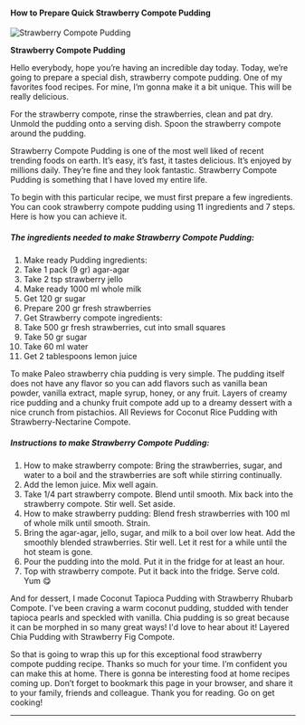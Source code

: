             

#### How to Prepare Quick Strawberry Compote Pudding

![Strawberry Compote Pudding](https://img-global.cpcdn.com/recipes/4f109c493b8ae4f0/751x532cq70/strawberry-compote-pudding-recipe-main-photo.jpg)

**Strawberry Compote Pudding**

Hello everybody, hope you’re having an incredible day today. Today, we’re going to prepare a special dish, strawberry compote pudding. One of my favorites food recipes. For mine, I’m gonna make it a bit unique. This will be really delicious.

For the strawberry compote, rinse the strawberries, clean and pat dry. Unmold the pudding onto a serving dish. Spoon the strawberry compote around the pudding.

Strawberry Compote Pudding is one of the most well liked of recent trending foods on earth. It’s easy, it’s fast, it tastes delicious. It’s enjoyed by millions daily. They’re fine and they look fantastic. Strawberry Compote Pudding is something that I have loved my entire life.

To begin with this particular recipe, we must first prepare a few ingredients. You can cook strawberry compote pudding using 11 ingredients and 7 steps. Here is how you can achieve it.

##### The ingredients needed to make Strawberry Compote Pudding:

1.  Make ready Pudding ingredients:
2.  Take 1 pack (9 gr) agar-agar
3.  Take 2 tsp strawberry jello
4.  Make ready 1000 ml whole milk
5.  Get 120 gr sugar
6.  Prepare 200 gr fresh strawberries
7.  Get Strawberry compote ingredients:
8.  Take 500 gr fresh strawberries, cut into small squares
9.  Take 50 gr sugar
10.  Take 60 ml water
11.  Get 2 tablespoons lemon juice

To make Paleo strawberry chia pudding is very simple. The pudding itself does not have any flavor so you can add flavors such as vanilla bean powder, vanilla extract, maple syrup, honey, or any fruit. Layers of creamy rice pudding and a chunky fruit compote add up to a dreamy dessert with a nice crunch from pistachios. All Reviews for Coconut Rice Pudding with Strawberry-Nectarine Compote.

##### Instructions to make Strawberry Compote Pudding:

1.  How to make strawberry compote: Bring the strawberries, sugar, and water to a boil and the strawberries are soft while stirring continually.
2.  Add the lemon juice. Mix well again.
3.  Take 1/4 part strawberry compote. Blend until smooth. Mix back into the strawberry compote. Stir well. Set aside.
4.  How to make strawberry pudding: Blend fresh strawberries with 100 ml of whole milk until smooth. Strain.
5.  Bring the agar-agar, jello, sugar, and milk to a boil over low heat. Add the smoothly blended strawberries. Stir well. Let it rest for a while until the hot steam is gone.
6.  Pour the pudding into the mold. Put it in the fridge for at least an hour.
7.  Top with strawberry compote. Put it back into the fridge. Serve cold. Yum 😋

And for dessert, I made Coconut Tapioca Pudding with Strawberry Rhubarb Compote. I've been craving a warm coconut pudding, studded with tender tapioca pearls and speckled with vanilla. Chia pudding is so great because it can be morphed in so many great ways! I'd love to hear about it! Layered Chia Pudding with Strawberry Fig Compote.

So that is going to wrap this up for this exceptional food strawberry compote pudding recipe. Thanks so much for your time. I’m confident you can make this at home. There is gonna be interesting food at home recipes coming up. Don’t forget to bookmark this page in your browser, and share it to your family, friends and colleague. Thank you for reading. Go on get cooking!

* * *